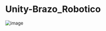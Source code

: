 # Unity-Brazo_Robotico

![image](https://user-images.githubusercontent.com/44975847/122152946-07d3b880-ce30-11eb-886c-14d1893c9449.png)
